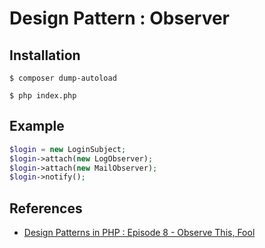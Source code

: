 # Design Pattern : Observer

## Installation

```console
$ composer dump-autoload

$ php index.php
```

## Example

```php
$login = new LoginSubject;
$login->attach(new LogObserver);
$login->attach(new MailObserver);
$login->notify();
```

## References
- [Design Patterns in PHP : Episode 8 - Observe This, Fool](https://laracasts.com/series/design-patterns-in-php/episodes/8)
